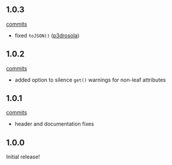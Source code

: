 ## 1.0.3

[commits](https://github.com/afeld/backbone-nested/compare/v1.0.2...v1.0.3)

* fixed `toJSON()` ([p3drosola](https://github.com/afeld/backbone-nested/pull/9))

## 1.0.2

[commits](https://github.com/afeld/backbone-nested/compare/v1.0.1...v1.0.2)

* added option to silence `get()` warnings for non-leaf attributes

## 1.0.1

[commits](https://github.com/afeld/backbone-nested/compare/v1.0.0...v1.0.1)

* header and documentation fixes

## 1.0.0

Initial release!
